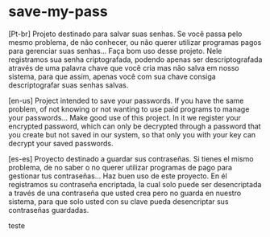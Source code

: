 # save-my-pass

[Pt-br]
Projeto destinado para salvar suas senhas. Se você passa pelo mesmo problema, de não conhecer, ou não querer utilizar programas pagos para gerenciar suas senhas... Faça bom uso desse projeto. Nele registramos sua senha criptografada, podendo apenas ser descriptografada através de uma palavra chave que você cria mas não salva em nosso sistema, para que assim, apenas você com sua chave consiga descriptografar suas senhas salvas.

[en-us]
Project intended to save your passwords. If you have the same problem, of not knowing or not wanting to use paid programs to manage your passwords... Make good use of this project. In it we register your encrypted password, which can only be decrypted through a password that you create but not saved in our system, so that only you with your key can decrypt your saved passwords.

[es-es]
Proyecto destinado a guardar sus contraseñas. Si tienes el mismo problema, de no saber o no querer utilizar programas de pago para gestionar tus contraseñas... Haz buen uso de este proyecto. En él registramos su contraseña encriptada, la cual solo puede ser desencriptada a través de una contraseña que usted crea pero no guarda en nuestro sistema, para que solo usted con su clave pueda desencriptar sus contraseñas guardadas.

teste